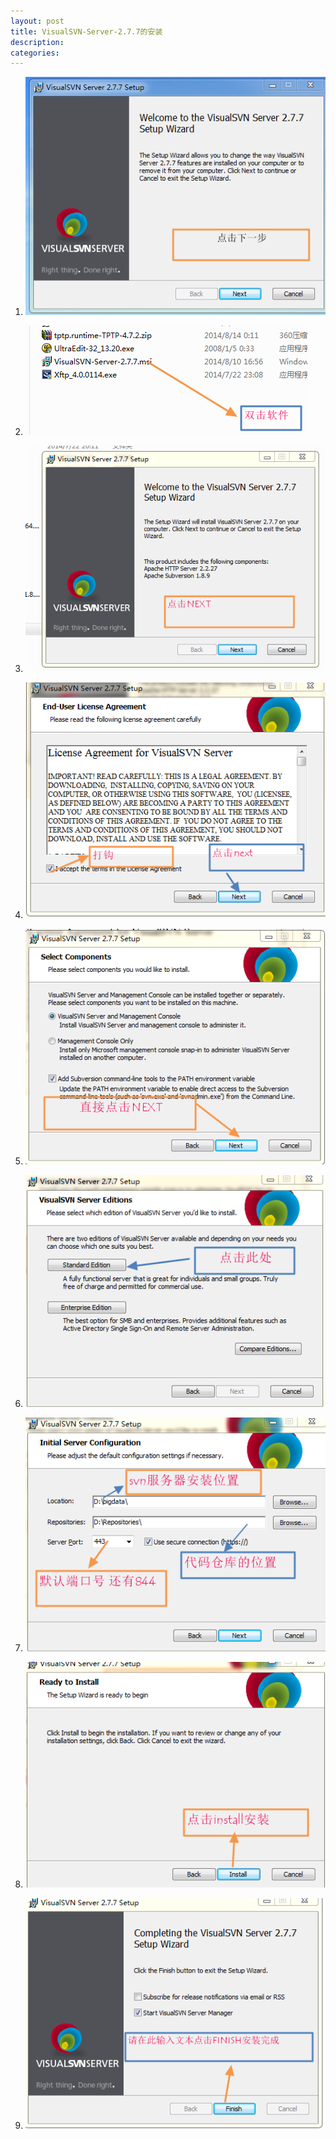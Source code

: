 ```yaml
---
layout: post
title: VisualSVN-Server-2.7.7的安装
description: 
categories:
---
```


1. ![soft][1]

2. ![next][2]

3. ![next][3]

4. ![next][4]

5. ![see-picture][5]

6. ![see-picture][6]

7. ![see-picture][7]

8. ![see-picture][8]

9. ![see-picture][9]




[1]: /image/20140819/1.png
[2]: /image/20140819/2.png
[3]: /image/20140819/3.png
[4]: /image/20140819/4.png
[5]: /image/20140819/5.png
[6]: /image/20140819/6.png
[7]: /image/20140819/7.png
[8]: /image/20140819/8.png
[9]: /image/20140819/9.png

